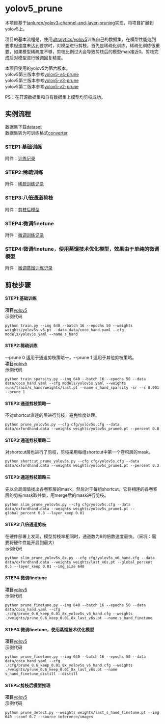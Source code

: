 # yolov5_prune
本项目基于[tanluren/yolov3-channel-and-layer-pruning](https://github.com/tanluren/yolov3-channel-and-layer-pruning)实现，将项目扩展到yolov5上。<br>

项目的基本流程是，使用[ultralytics/yolov5](https://github.com/ultralytics/yolov5)训练自己的数据集，在模型性能达到要求但速度未达到要求时，对模型进行剪枝。首先是稀疏化训练，稀疏化训练很重要，如果模型稀疏度不够，剪枝比例过大会导致剪枝后的模型map接近0。剪枝完成后对模型进行微调回复精度。<br>

本项目使用的yolov5为第六版本。<br>
yolov5第三版本参考[yolov5-v4-prune](https://github.com/ZJU-lishuang/yolov5_prune/tree/v4)<br>
yolov5第三版本参考[yolov5-v3-prune](https://github.com/ZJU-lishuang/yolov5_prune/tree/v3)<br>
yolov5第二版本参考[yolov5-v2-prune](https://github.com/ZJU-lishuang/yolov5_prune/tree/v2)<br>

PS：在开源数据集和自有数据集上模型均剪枝成功。

## 实例流程
数据集下载[dataset](http://www.robots.ox.ac.uk/~vgg/data/hands/downloads/hand_dataset.tar.gz)<br>
数据集转为可训练格式[converter](https://github.com/ZJU-lishuang/yolov5-v4/blob/main/data/converter.py)
### STEP1:基础训练 
附件：[训练记录](https://drive.google.com/drive/folders/1ZdgYUk5B9-KsE8m-CyhFv0-jzURm2SCV?usp=sharing)<br>
### STEP2:稀疏训练     
附件：[稀疏训练记录](https://drive.google.com/drive/folders/1-aUNG_spznsF-KJ9nsur4r7XtZds4rU0?usp=sharing)<br>
### STEP3:八倍通道剪枝  
附件：[剪枝后模型](https://drive.google.com/drive/folders/1KJYsVlaB5_3QZB3r0nzJUKYW_oTHW4Pa?usp=sharing)<br>
### STEP4:微调finetune 
附件：[微调训练记录](https://drive.google.com/drive/folders/1AsHG_w--NdSPCV4sPaPYpcOnMyOpNgHx?usp=sharing)<br>
### STEP4:微调finetune，使用蒸馏技术优化模型，效果由于单纯的微调模型 
附件：[微调蒸馏训练记录](https://drive.google.com/drive/folders/1VDVHwhPReIN5WNLeb-8wnGmZbpe7pc_c?usp=sharing)<br>

## 剪枝步骤
#### STEP1:基础训练
**项目**[yolov5](https://github.com/ZJU-lishuang/yolov5-v6) <br>
示例代码 <br>
```
python train.py --img 640 --batch 16 --epochs 50 --weights weights/yolov5s_v6.pt --data data/coco_hand.yaml --cfg models/yolov5s.yaml --name s_hand
```

#### STEP2:稀疏训练
--prune 0 适用于通道剪枝策略一，--prune 1 适用于其他剪枝策略。<br>
**项目**[yolov5](https://github.com/ZJU-lishuang/yolov5-v6)<br>
示例代码<br>
```
python train_sparsity.py --img 640 --batch 16 --epochs 50 --data data/coco_hand.yaml --cfg models/yolov5s.yaml --weights runs/train/s_hand/weights/last.pt --name s_hand_sparsity -sr --s 0.001 --prune 1
```

#### STEP3:通道剪枝策略一
不对shortcut直连的层进行剪枝，避免维度处理。<br>
```
python prune_yolov5s.py --cfg cfg/yolov5s.cfg --data data/oxfordhand.data --weights weights/yolov5s_prune0.pt --percent 0.8
```

#### STEP3:通道剪枝策略二
对shortcut层也进行了剪枝，剪枝采用每组shortcut中第一个卷积层的mask。<br>
```
python shortcut_prune_yolov5s.py --cfg cfg/yolov5s.cfg --data data/oxfordhand.data --weights weights/yolov5s_prune1.pt --percent 0.3
```

#### STEP3:通道剪枝策略三
先以全局阈值找出各卷积层的mask，然后对于每组shortcut，它将相连的各卷积层的剪枝mask取并集，用merge后的mask进行剪枝。<br>
```
python slim_prune_yolov5s.py --cfg cfg/yolov5s.cfg --data data/oxfordhand.data --weights weights/yolov5s_prune1.pt --global_percent 0.8 --layer_keep 0.01
```

#### STEP3:八倍通道剪枝
在硬件部署上发现，模型剪枝率相同时，通道数为8的倍数速度最快。（采坑：需要将硬件性能开启到最大）<br>
示例代码<br>
```
python slim_prune_yolov5s_8x.py --cfg cfg/yolov5s_v6_hand.cfg --data data/oxfordhand.data --weights weights/last_v6s.pt --global_percent 0.5 --layer_keep 0.01 --img_size 640
```

#### STEP4:微调finetune
**项目**[yolov5](https://github.com/ZJU-lishuang/yolov5-v6)<br>
示例代码<br>
```
python prune_finetune.py --img 640 --batch 16 --epochs 50 --data data/coco_hand.yaml --cfg ./cfg/prune_0.6_keep_0.01_8x_yolov5s_v6_hand.cfg --weights ./weights/prune_0.6_keep_0.01_8x_last_v6s.pt --name s_hand_finetune
```

#### STEP4:微调finetune，使用蒸馏技术优化模型
**项目**[yolov5](https://github.com/ZJU-lishuang/yolov5-v6)<br>
示例代码<br>
```
python prune_finetune.py --img 640 --batch 16 --epochs 50 --data data/coco_hand.yaml --cfg ./cfg/prune_0.6_keep_0.01_8x_yolov5s_v6_hand.cfg --weights ./weights/prune_0.6_keep_0.01_8x_last_v6s.pt --name s_hand_finetune_distill --distill
```

#### STEP5:剪枝后模型推理
**项目**[yolov5](https://github.com/ZJU-lishuang/yolov5-v6)<br>
示例代码<br>
```shell
python prune_detect.py --weights weights/last_s_hand_finetune.pt --img  640 --conf 0.7 --source inference/images
```


